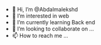 - 👋 Hi, I’m @Abdalmalekshd
- 👀 I’m interested in web 
- 🌱 I’m currently learning Back end
- 💞️ I’m looking to collaborate on ...
- 📫 How to reach me ...

<!---
Abdalmalekshd/Abdalmalekshd is a ✨ special ✨ repository because its `README.md` (this file) appears on your GitHub profile.
You can click the Preview link to take a look at your changes.
--->
